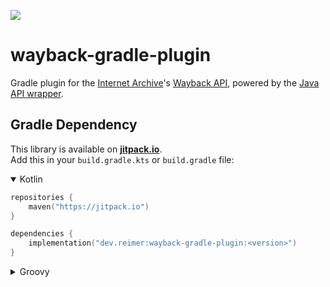 [![](https://jitpack.io/v/dev.reimer/wayback-gradle-plugin.svg)](https://jitpack.io/#dev.reimer/wayback-gradle-plugin)

# wayback-gradle-plugin

Gradle plugin for the [Internet Archive](https://archive.org)'s [Wayback API](https://archive.org/help/wayback_api.php),
powered by the [Java API wrapper](https://github.com/reimersoftware/wayback-api).

## Gradle Dependency

This library is available on [**jitpack.io**](https://jitpack.io/#dev.reimer/wayback-gradle-plugin).  
Add this in your `build.gradle.kts` or `build.gradle` file:

<details open><summary>Kotlin</summary>

```kotlin
repositories {
    maven("https://jitpack.io")
}

dependencies {
    implementation("dev.reimer:wayback-gradle-plugin:<version>")
}
```

</details>

<details><summary>Groovy</summary>

```groovy
repositories {
    maven { url 'https://jitpack.io' }
}

dependencies {
    implementation 'dev.reimer:wayback-gradle-plugin:<version>'
}
```

</details>
